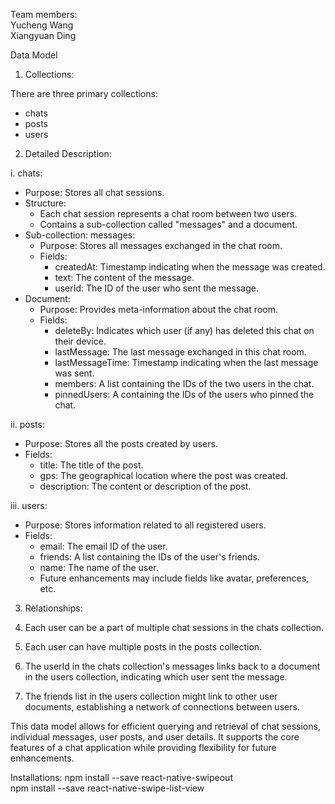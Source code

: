 Team members:  
Yucheng Wang  
Xiangyuan Ding

Data Model
1. Collections:

There are three primary collections:

- chats
- posts
- users

2. Detailed Description:

  i. chats:

- Purpose: Stores all chat sessions.
- Structure:
  - Each chat session represents a chat room between two users.
  - Contains a sub-collection called "messages" and a document.
- Sub-collection: messages:
  - Purpose: Stores all messages exchanged in the chat room.
  - Fields:
    - createdAt: Timestamp indicating when the message was created.
    - text: The content of the message.
    - userId: The ID of the user who sent the message.
- Document:
  - Purpose: Provides meta-information about the chat room.
  - Fields:
    - deleteBy: Indicates which user (if any) has deleted this chat on their device.
    - lastMessage: The last message exchanged in this chat room.
    - lastMessageTime: Timestamp indicating when the last message was sent.
    - members: A list containing the IDs of the two users in the chat.
    - pinnedUsers: A containing the IDs of the users who pinned the chat.

 ii. posts:

- Purpose: Stores all the posts created by users.
- Fields:
  - title: The title of the post.
  - gps: The geographical location where the post was created.
  - description: The content or description of the post.

 iii. users:

- Purpose: Stores information related to all registered users.
- Fields:
  - email: The email ID of the user.
  - friends: A list containing the IDs of the user's friends.
  - name: The name of the user.
  - Future enhancements may include fields like avatar, preferences, etc.

3. Relationships:

1. Each user can be a part of multiple chat sessions in the chats collection.
2. Each user can have multiple posts in the posts collection.
3. The userId in the chats collection's messages links back to a document in the users collection, indicating which user sent the message.
4. The friends list in the users collection might link to other user documents, establishing a network of connections between users.

This data model allows for efficient querying and retrieval of chat sessions, individual messages, user posts, and user details. It supports the core features of a chat application while providing flexibility for future enhancements.




Installations:
npm install --save react-native-swipeout   
npm install --save react-native-swipe-list-view

